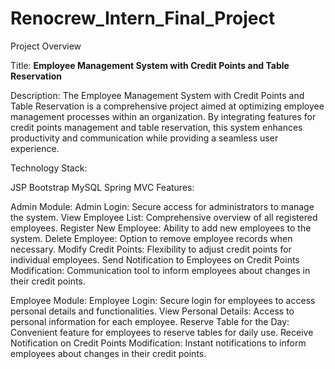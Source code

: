 # Renocrew_Intern_Final_Project
Project Overview

Title: **Employee Management System with Credit Points and Table Reservation**

Description:
The Employee Management System with Credit Points and Table Reservation is a comprehensive project aimed at optimizing employee management processes within an organization. By integrating features for credit points management and table reservation, this system enhances productivity and communication while providing a seamless user experience.

Technology Stack:

JSP
Bootstrap
MySQL
Spring MVC
Features:

Admin Module:
Admin Login: Secure access for administrators to manage the system.
View Employee List: Comprehensive overview of all registered employees.
Register New Employee: Ability to add new employees to the system.
Delete Employee: Option to remove employee records when necessary.
Modify Credit Points: Flexibility to adjust credit points for individual employees.
Send Notification to Employees on Credit Points Modification: Communication tool to inform employees about changes in their credit points.

Employee Module:
Employee Login: Secure login for employees to access personal details and functionalities.
View Personal Details: Access to personal information for each employee.
Reserve Table for the Day: Convenient feature for employees to reserve tables for daily use.
Receive Notification on Credit Points Modification: Instant notifications to inform employees about changes in their credit points.
